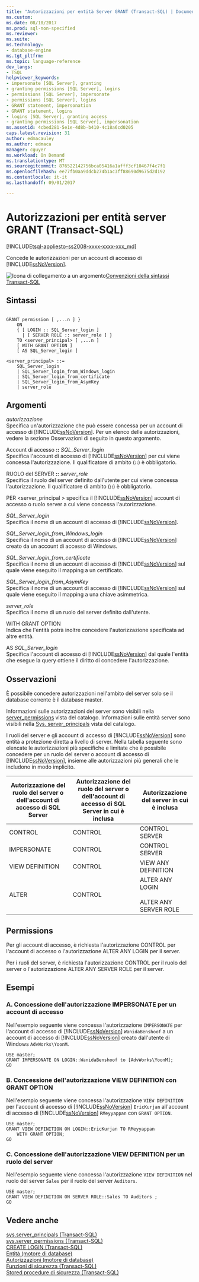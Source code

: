```yaml
---
title: "Autorizzazioni per entità Server GRANT (Transact-SQL) | Documenti Microsoft"
ms.custom: 
ms.date: 08/10/2017
ms.prod: sql-non-specified
ms.reviewer: 
ms.suite: 
ms.technology:
- database-engine
ms.tgt_pltfrm: 
ms.topic: language-reference
dev_langs:
- TSQL
helpviewer_keywords:
- impersonate [SQL Server], granting
- granting permissions [SQL Server], logins
- permissions [SQL Server], impersonate
- permissions [SQL Server], logins
- GRANT statement, impersonation
- GRANT statement, logins
- logins [SQL Server], granting access
- granting permissions [SQL Server], impersonation
ms.assetid: 4cbed281-5e1e-4d8b-b410-4c18a6cd0205
caps.latest.revision: 31
author: edmacauley
ms.author: edmaca
manager: cguyer
ms.workload: On Demand
ms.translationtype: MT
ms.sourcegitcommit: 876522142756bca05416a1afff3cf10467f4c7f1
ms.openlocfilehash: ee77fb0aa9ddcb274b1ac3ff88690d9675d2d192
ms.contentlocale: it-it
ms.lasthandoff: 09/01/2017

---
```

# <a name="grant-server-principal-permissions-transact-sql"></a>Autorizzazioni per entità server GRANT (Transact-SQL)
[!INCLUDE[tsql-appliesto-ss2008-xxxx-xxxx-xxx_md](../../includes/tsql-appliesto-ss2008-xxxx-xxxx-xxx-md.md)]

  Concede le autorizzazioni per un account di accesso di [!INCLUDE[ssNoVersion](../../includes/ssnoversion-md.md)].  
  
 ![Icona di collegamento a un argomento](../../database-engine/configure-windows/media/topic-link.gif "Icona di collegamento a un argomento")[Convenzioni della sintassi Transact-SQL](../../t-sql/language-elements/transact-sql-syntax-conventions-transact-sql.md)  
  
## <a name="syntax"></a>Sintassi  
  
```  
  
GRANT permission [ ,...n ] }   
    ON   
    { [ LOGIN :: SQL_Server_login ]  
      | [ SERVER ROLE :: server_role ] }   
    TO <server_principal> [ ,...n ]  
    [ WITH GRANT OPTION ]  
    [ AS SQL_Server_login ]   
  
<server_principal> ::=   
    SQL_Server_login  
    | SQL_Server_login_from_Windows_login   
    | SQL_Server_login_from_certificate   
    | SQL_Server_login_from_AsymKey   
    | server_role  
```  
  
## <a name="arguments"></a>Argomenti  
 *autorizzazione*  
 Specifica un'autorizzazione che può essere concessa per un account di accesso di [!INCLUDE[ssNoVersion](../../includes/ssnoversion-md.md)]. Per un elenco delle autorizzazioni, vedere la sezione Osservazioni di seguito in questo argomento.  
  
 Account di accesso **::** *SQL_Server_login*  
 Specifica l'account di accesso di [!INCLUDE[ssNoVersion](../../includes/ssnoversion-md.md)] per cui viene concessa l'autorizzazione. Il qualificatore di ambito (**::**) è obbligatorio.  
  
 RUOLO del SERVER **::** *server_role*  
 Specifica il ruolo del server definito dall'utente per cui viene concessa l'autorizzazione. Il qualificatore di ambito (**::**) è obbligatorio.  
  
 PER \<server_principal > specifica il [!INCLUDE[ssNoVersion](../../includes/ssnoversion-md.md)] account di accesso o ruolo server a cui viene concessa l'autorizzazione.  
  
 *SQL_Server_login*  
 Specifica il nome di un account di accesso di [!INCLUDE[ssNoVersion](../../includes/ssnoversion-md.md)].  
  
 *SQL_Server_login_from_Windows_login*  
 Specifica il nome di un account di accesso di [!INCLUDE[ssNoVersion](../../includes/ssnoversion-md.md)] creato da un account di accesso di Windows.  
  
 *SQL_Server_login_from_certificate*  
 Specifica il nome di un account di accesso di [!INCLUDE[ssNoVersion](../../includes/ssnoversion-md.md)] sul quale viene eseguito il mapping a un certificato.  
  
 *SQL_Server_login_from_AsymKey*  
 Specifica il nome di un account di accesso di [!INCLUDE[ssNoVersion](../../includes/ssnoversion-md.md)] sul quale viene eseguito il mapping a una chiave asimmetrica.  
  
 *server_role*  
 Specifica il nome di un ruolo del server definito dall'utente.  
  
 WITH GRANT OPTION  
 Indica che l'entità potrà inoltre concedere l'autorizzazione specificata ad altre entità.  
  
 AS *SQL_Server_login*  
 Specifica l'account di accesso di [!INCLUDE[ssNoVersion](../../includes/ssnoversion-md.md)] dal quale l'entità che esegue la query ottiene il diritto di concedere l'autorizzazione.  
  
## <a name="remarks"></a>Osservazioni  
 È possibile concedere autorizzazioni nell'ambito del server solo se il database corrente è il database master.  
  
 Informazioni sulle autorizzazioni del server sono visibili nella [server_permissions](../../relational-databases/system-catalog-views/sys-server-permissions-transact-sql.md) vista del catalogo. Informazioni sulle entità server sono visibili nella [Sys. server_principals](../../relational-databases/system-catalog-views/sys-server-principals-transact-sql.md) vista del catalogo.  
  
 I ruoli del server e gli account di accesso di [!INCLUDE[ssNoVersion](../../includes/ssnoversion-md.md)] sono entità a protezione diretta a livello di server. Nella tabella seguente sono elencate le autorizzazioni più specifiche e limitate che è possibile concedere per un ruolo del server o account di accesso di [!INCLUDE[ssNoVersion](../../includes/ssnoversion-md.md)], insieme alle autorizzazioni più generali che le includono in modo implicito.  
  
|Autorizzazione del ruolo del server o dell'account di accesso di SQL Server|Autorizzazione del ruolo del server o dell'account di accesso di SQL Server in cui è inclusa|Autorizzazione del server in cui è inclusa|  
|------------------------------------------------|-----------------------------------------------------------|----------------------------------|  
|CONTROL|CONTROL|CONTROL SERVER|  
|IMPERSONATE|CONTROL|CONTROL SERVER|  
|VIEW DEFINITION|CONTROL|VIEW ANY DEFINITION|  
|ALTER|CONTROL|ALTER ANY LOGIN<br /><br /> ALTER ANY SERVER ROLE|  
  
## <a name="permissions"></a>Permissions  
 Per gli account di accesso, è richiesta l'autorizzazione CONTROL per l'account di accesso o l'autorizzazione ALTER ANY LOGIN per il server.  
  
 Per i ruoli del server, è richiesta l'autorizzazione CONTROL per il ruolo del server o l'autorizzazione ALTER ANY SERVER ROLE per il server.  
  
## <a name="examples"></a>Esempi  
  
### <a name="a-granting-impersonate-permission-on-a-login"></a>A. Concessione dell'autorizzazione IMPERSONATE per un account di accesso  
 Nell'esempio seguente viene concessa l'autorizzazione `IMPERSONATE` per l'account di accesso di [!INCLUDE[ssNoVersion](../../includes/ssnoversion-md.md)] `WanidaBenshoof` a un account di accesso di [!INCLUDE[ssNoVersion](../../includes/ssnoversion-md.md)] creato dall'utente di Windows `AdvWorks\YoonM`.  
  
```  
USE master;  
GRANT IMPERSONATE ON LOGIN::WanidaBenshoof to [AdvWorks\YoonM];  
GO  
```  
  
### <a name="b-granting-view-definition-permission-with-grant-option"></a>B. Concessione dell'autorizzazione VIEW DEFINITION con GRANT OPTION  
 Nell'esempio seguente viene concessa l'autorizzazione `VIEW DEFINITION` per l'account di accesso di [!INCLUDE[ssNoVersion](../../includes/ssnoversion-md.md)] `EricKurjan` all'account di accesso di [!INCLUDE[ssNoVersion](../../includes/ssnoversion-md.md)] `RMeyyappan` con `GRANT OPTION`.  
  
```  
USE master;  
GRANT VIEW DEFINITION ON LOGIN::EricKurjan TO RMeyyappan   
    WITH GRANT OPTION;  
GO   
```  
  
### <a name="c-granting-view-definition-permission-on-a-server-role"></a>C. Concessione dell'autorizzazione VIEW DEFINITION per un ruolo del server  
 Nell'esempio seguente viene concessa l'autorizzazione `VIEW DEFINITION` nel ruolo del server `Sales` per il ruolo del server `Auditors`.  
  
```  
USE master;  
GRANT VIEW DEFINITION ON SERVER ROLE::Sales TO Auditors ;  
GO   
```  
  
## <a name="see-also"></a>Vedere anche  
 [sys.server_principals &#40;Transact-SQL&#41;](../../relational-databases/system-catalog-views/sys-server-principals-transact-sql.md)   
 [sys.server_permissions &#40;Transact-SQL&#41;](../../relational-databases/system-catalog-views/sys-server-permissions-transact-sql.md)   
 [CREATE LOGIN &#40;Transact-SQL&#41;](../../t-sql/statements/create-login-transact-sql.md)   
 [Entità &#40;motore di database&#41;](../../relational-databases/security/authentication-access/principals-database-engine.md)   
 [Autorizzazioni &#40;motore di database&#41;](../../relational-databases/security/permissions-database-engine.md)   
 [Funzioni di sicurezza &#40;Transact-SQL&#41;](../../t-sql/functions/security-functions-transact-sql.md)   
 [Stored procedure di sicurezza &#40;Transact-SQL&#41;](../../relational-databases/system-stored-procedures/security-stored-procedures-transact-sql.md)  
  
  


